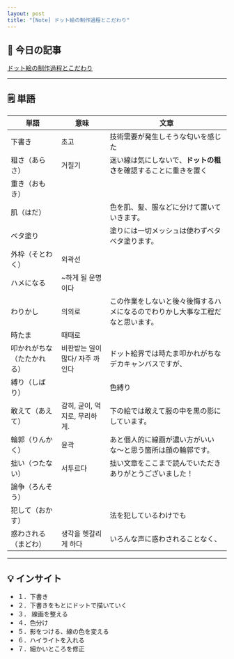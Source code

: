```yaml
---
layout: post
title: "[Note] ドット絵の制作過程とこだわり"
---
```


## 📖 今日の記事  

[ドット絵の制作過程とこだわり](https://note.com/curemoto_dot/n/n33595994342c)

---

## 🗒️ 単語

| 単語            | 意味                 | 文章                                      |
| ------------- | ------------------ | --------------------------------------- |
| 下書き           | 초고                 | 技術需要が発生しそうな匂いを感じた                       |
| 粗さ（あらさ）       | 거칠기                | 迷い線は気にしないで、**ドットの粗さ**を確認することに重きを置く      |
| 重き（おもき）       |                    |                                         |
| 肌（はだ）         |                    | 色を肌、髪、服などに分けて置いていきます。                   |
| ベタ塗り          |                    | 塗りには一切メッシュは使わずベタベタ塗ります。                 |
| 外枠（そとわく）      | 외곽선                |                                         |
| ハメになる         | ~하게 될 운명이다         |                                         |
| わりかし          | 의외로                | この作業をしないと後々後悔するハメになるのでわりかし大事な工程だなと思います。 |
| 時たま           | 때때로                |                                         |
| 叩かれがちな（たたかれる） | 비판받는 일이 많다/ 자주 까인다 | ドット絵界では時たま叩かれがちなデカキャンバスですが、             |
| 縛り（しばり）       |                    | 色縛り                                     |
| 敢えて（あえて）      | 감히, 굳이, 억지로, 무리하게. | 下の絵では敢えて服の中を黒の影にしています。                  |
| 輪郭（りんかく）      | 윤곽                 | あと個人的に線画が濃い方がいいな〜と思う箇所は顔の輪郭です。          |
| 拙い（つたない）      | 서투르다               | 拙い文章をここまで読んでいただきありがとうございました！            |
| 論争（ろんそう）      |                    |                                         |
| 犯して（おかす）      |                    | 法を犯しているわけでも                             |
| 惑わされる（まどわ）    | 생각을 헷갈리게 하다        | いろんな声に惑わされることなく、                        |



---

## 💡 インサイト

- １．下書き
- ２．下書きをもとにドットで描いていく
- ３． 線画を整える
- ４．色分け
- ５．影をつける、線の色を変える
- ６．ハイライトを入れる
- ７．細かいところを修正